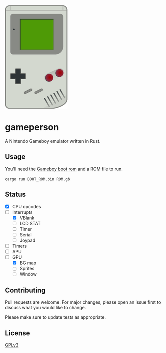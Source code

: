 ![gameboy-icon](gameboy.png)

# gameperson

A Nintendo Gameboy emulator written in Rust.

## Usage

You'll need the [Gameboy boot rom](https://www.google.com/search?q=game+boy+boot+rom) and
a ROM file to run.

```shell
cargo run BOOT_ROM.bin ROM.gb
```

## Status

- [x] CPU opcodes
- [ ] Interrupts
  - [x] VBlank
  - [ ] LCD STAT
  - [ ] Timer
  - [ ] Serial
  - [ ] Joypad
- [ ] Timers
- [ ] APU
- [ ] GPU
  - [x] BG map
  - [ ] Sprites
  - [ ] Window

## Contributing
Pull requests are welcome. For major changes, please open an issue first to discuss what you would like to change.

Please make sure to update tests as appropriate.

## License
[GPLv3](https://www.gnu.org/licenses/gpl-3.0.en.html)

